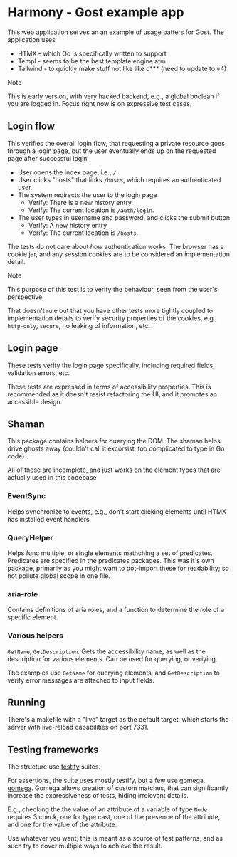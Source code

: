 # Harmony - Gost example app

This web application serves an an example of usage patters for Gost. The
application uses
  - HTMX - which Go is specifically written to support
  - Templ - seems to be the best template engine atm
  - Tailwind - to quickly make stuff not like like c*** (need to update to v4)

> [!NOTE]
>
> This is early version, with very hacked backend, e.g., a global boolean if you
> are logged in. Focus right now is on expressive test cases.

## Login flow

This verifies the overall login flow, that requesting a private resource goes
through a login page, but the user eventually ends up on the requested page
after successful login

- User opens the index page, i.e., `/`.
- User clicks "hosts" that links `/hosts`, which requires an authenticated user.
- The system redirects the user to the login page
  - Verify: There is a new history entry.
  - Verify: The current location is `/auth/login`.
- The user types in username and password, and clicks the submit button
  - Verify: A new history entry
  - Verify: The current location is `/hosts`.

The tests do not care about _how_ authentication works. The browser has a cookie
jar, and any session cookies are to be considered an implementation detail.

> [!Note]
>
> This purpose of this test is to verify the behaviour, seen from the user's
> perspective.
>
> That doesn't rule out that you have other tests more tightly coupled to
> implementation details to verify security properties of the cookies, e.g.,
> `http-only`, `secure`, no leaking of information, etc.

## Login page

These tests verify the login page specifically, including required fields,
validation errors, etc.

These tests are expressed in terms of accessibility properties. This is
recommended as it doesn't resist refactoring the UI, and it promotes an
accessible design.

## Shaman

This package contains helpers for querying the DOM. The shaman helps drive
ghosts away (couldn't call it excorsist, too complicated to type in Go code).

All of these are incomplete, and just works on the element types that are
actually used in this codebase

### EventSync

Helps synchronize to events, e.g., don't start clicking elements until HTMX has
installed event handlers

### QueryHelper

Helps func multiple, or single elements mathching a set of predicates.
Predicates are specified in the predicates packages. This was it's own package,
primarily as you might want to dot-import these for readability; so not pollute
global scope in one file.

### aria-role

Contains definitions of aria roles, and a function to determine the role of a
specific element.

### Various helpers

`GetName`, `GetDescription`. Gets the accessibility name, as well as the
description for various elements. Can be used for querying, or veriying.

The examples use `GetName` for querying elements, and `GetDescription` to verify
error messages are attached to input fields.

## Running

There's a makefile with a "live" target as the default target, which starts the
server with live-reload capabilities on port 7331.

## Testing frameworks

The structure use [testify](https://github.com/stretchr/testify) suites.

For assertions, the suite uses mostly testify, but a few use gomega.
[gomega](https://onsi.github.io/gomega). Gomega allows creation of custom
matches, that can significantly increase the expressiveness of tests, hiding
irrelevant details. 

E.g., checking the the value of an attribute of a variable of type `Node`
requires 3 check, one for type cast, one of the presence of the attribute, and
one for the value of the attribute.

Use whatever you want; this is meant as a source of test patterns, and as such
try to cover multiple ways to achieve the result.
